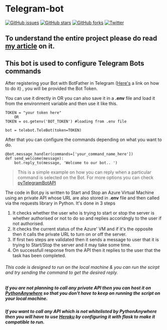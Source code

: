 # Telegram-bot
[![GitHub issues](https://img.shields.io/github/issues/Nihir10dec/telegram-bot)](https://github.com/Nihir10dec/telegram-bot/issues)
[![GitHub stars](https://img.shields.io/github/stars/Nihir10dec/telegram-bot)](https://github.com/Nihir10dec/telegram-bot/stargazers)
[![GitHub forks](https://img.shields.io/github/forks/Nihir10dec/telegram-bot)](https://github.com/Nihir10dec/telegram-bot/network)
[![Twitter](https://img.shields.io/twitter/url?style=social&url=https%3A%2F%2Ftwitter.com%2Fnihir10dec)](https://twitter.com/intent/tweet?text=Wow:&url=https%3A%2F%2Fgithub.com%2FNihir10dec%2Ftelegram-bot%2F)

## To understand the entire project please do read [my article](https://medium.com/@nihir_shah/managing-azure-instances-with-telegram-bot-using-python-part-2-f9a19923132d) on it.

## This bot is used to configure Telegram Bots commands

After registering your Bot with BotFather in Telegram ([Here's](https://core.telegram.org/bots) a link on how to do it) , you will be provided the Bot Token.

You can use it directly in OR you can also save it in a **.env** file and load it from the environment variable and then use it like this.
```
TOKEN = "your token here"
    OR
TOKEN = os.getenv('BOT_TOKEN') #loading from .env file

bot = telebot.TeleBot(token=TOKEN)
```

After that you can configure the commands depending on what you want to do.
```
@bot.message_handler(commands=['your_command_name_here']) 
def send_welcome(message):
    bot.reply_to(message, 'Welcome to our bot.. ')
```
>This is a simple example on how you can reply when a particular command is selected on the Bot. For more options you can check [pyTelegramBotAPI](https://pypi.org/project/pyTelegramBotAPI/)

The code in Bot.py is written to Start and Stop an Azure Virtual Machine using an private API whose URL are also stored in **.env** file and then called via the requests library in Python.
It's done in 3 steps
1. It checks whether the user who is trying to start or stop the server is whether authorised or not to do so and replies accoridngly to the user if not authorised.
2. It checks the current status of the Azure' VM and if it's the opposite then it calls the private URL to turn on or off the server.
3. If first two steps are validated then it sends a message to user that it is trying to Start/Stop the server and it may take some time.
4. On successfull response from the API then it replies to the user that the task has been completed.

###### This code is designed to run on the local machine & you can run the scirpt and try sending the command to get the desired reply.
##### If you are not planning to call any private API then you can host it on [PythonAnywhere](https://www.pythonanywhere.com/) so that you don't have to keep on running the script on your local machine.
##### If you want to call any API which is not whitelisted by PythonAnywhere then you will have to use [Heroku](https://heroku.com) by configuring it with flask to make it compatible to run.
